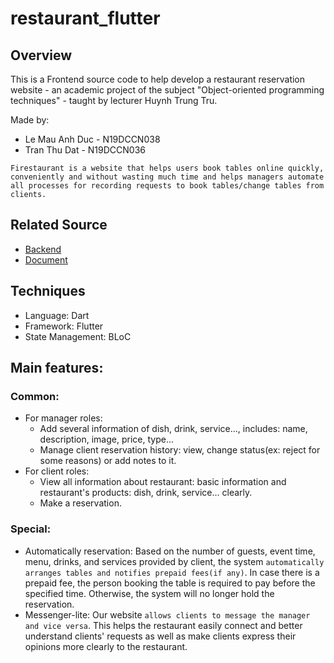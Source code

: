 # restaurant_flutter
## Overview
This is a Frontend source code to help develop a restaurant reservation website - an academic project of the subject "Object-oriented programming techniques" - taught by lecturer Huynh Trung Tru.

Made by:
  * Le Mau Anh Duc - N19DCCN038
  * Tran Thu Dat - N19DCCN036

`Firestaurant is a website that helps users book tables online quickly, conveniently and without wasting much time and helps managers automate all processes for recording requests to book tables/change tables from clients.`
## Related Source
  * [Backend](https://github.com/DyNamite-TNT-1/nodejs_be_restaurant)
  * [Document](https://github.com/DyNamite-TNT-1/doc-restaurant-project)
## Techniques
  * Language: Dart
  * Framework: Flutter
  * State Management: BLoC
## Main features:
### Common:
  * For manager roles:
    * Add several information of dish, drink, service..., includes: name, description, image, price, type...
    * Manage client reservation history: view, change status(ex: reject for some reasons) or add notes to it.
  * For client roles:
     * View all information about restaurant: basic information and restaurant's products: dish, drink, service... clearly.
     * Make a reservation.
### Special:
  * Automatically reservation: Based on the number of guests, event time, menu, drinks, and services provided by client, the system `automatically arranges tables and notifies prepaid fees(if any)`. In case there is a prepaid fee, the person booking the table is required to pay before the specified time. Otherwise, the system will no longer hold the reservation.
  * Messenger-lite: Our website `allows clients to message the manager and vice versa`. This helps the restaurant easily connect and better understand clients' requests as well as make clients express their opinions more clearly to the restaurant.

